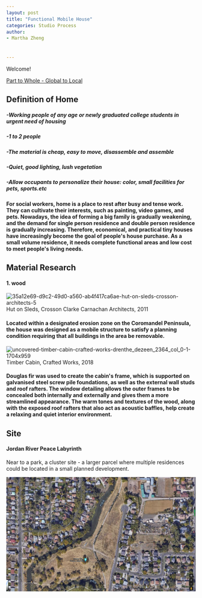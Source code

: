 ```yaml
---
layout: post
title: "Functional Mobile House"
categories: Studio Process
author:
- Martha Zheng


---
```


Welcome!

[Part to Whole - Global to Local](http://keanmgc.github.io/2021fall3yr-studio/)


## Definition of Home
##### -Working people of any age or newly graduated college students in urgent need of housing
##### -1 to 2 people
##### -The material is cheap, easy to move, disassemble and assemble
##### -Quiet, good lighting, lush vegetation
##### -Allow occupants to personalize their house: color, small facilities for pets, sports.etc
 
#### For social workers, home is a place to rest after busy and tense work. They can cultivate their interests, such as painting, video games, and pets. Nowadays, the idea of forming a big family is gradually weakening, and the demand for single person residence and double person residence is gradually increasing. Therefore, economical, and practical tiny houses have increasingly become the goal of people's house purchase. As a small volume residence, it needs complete functional areas and low cost to meet people's living needs.

## Material Research
#### 1. wood

![35a12e69-d9c2-49d0-a560-ab4f417ca6ae-hut-on-sleds-crosson-architects-5](https://user-images.githubusercontent.com/90550813/133069297-83b8bb24-b254-43fb-9658-c0cea380890f.jpg)
Hut on Sleds, Crosson Clarke Carnachan Architects, 2011
#### Located within a designated erosion zone on the Coromandel Peninsula, the house was designed as a mobile structure to satisfy a planning condition requiring that all buildings in the area be removable.


![uncovered-timber-cabin-crafted-works-drenthe_dezeen_2364_col_0-1-1704x959](https://user-images.githubusercontent.com/90550813/133077546-544e145b-8f6f-4c11-86cd-3396177eacb2.jpg)
Timber Cabin, Crafted Works, 2018
#### Douglas fir was used to create the cabin's frame, which is supported on galvanised steel screw pile foundations, as well as the external wall studs and roof rafters. The window detailing allows the outer frames to be concealed both internally and externally and gives them a more streamlined appearance. The warm tones and textures of the wood, along with the exposed roof rafters that also act as acoustic baffles, help create a relaxing and quiet interior environment.

## Site
#### Jordan River Peace Labyrinth
Near to a park, a cluster site - a larger parcel where multiple residences could be located in a small planned 
development. 

![site](https://raw.githubusercontent.com/yawenzh/YZmar/master/image/%E5%BE%AE%E4%BF%A1%E5%9B%BE%E7%89%87_20210913091342.png)





